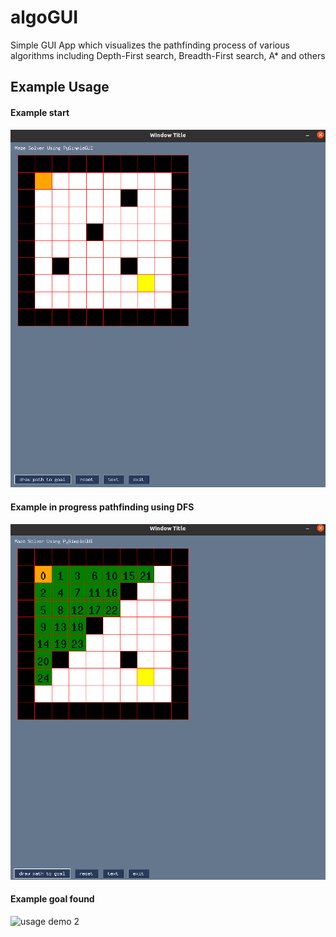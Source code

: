 # algoGUI
Simple GUI App which visualizes the pathfinding process of various algorithms including Depth-First search, Breadth-First search, A* and others


## Example Usage
#### Example start
![usage demo 0](screenshots/guiscreenshot0.png)

#### Example in progress pathfinding using DFS
![usage demo 1](screenshots/guiscreenshot1.png)

#### Example goal found
![usage demo 2](screenshots/guiscreenshot4.png)
